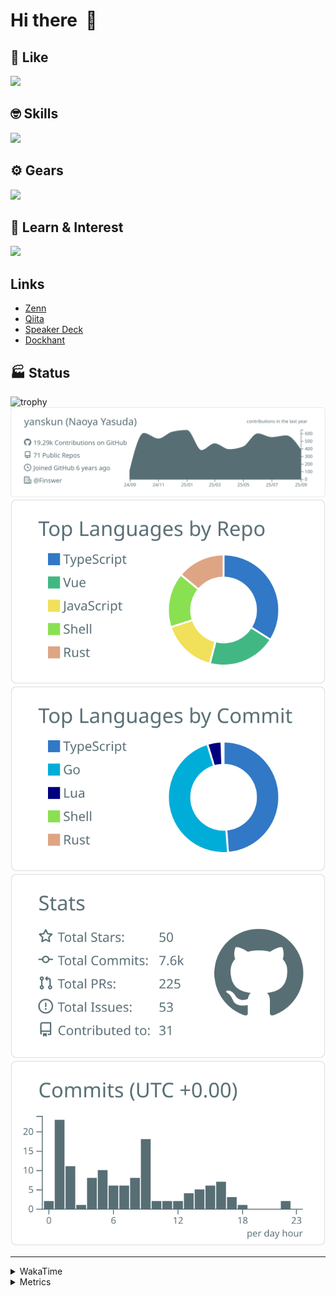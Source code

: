 # Hi there&nbsp; :wave:

## 💌 Like
<img src="https://go-skill-icons.vercel.app/api/icons?i=github" />

## 🤓 Skills
<img src="https://go-skill-icons.vercel.app/api/icons?i=js,ts,vue,nuxtjs,react,nextjs,go,lua,git" />

## ⚙️ Gears
<img src="https://go-skill-icons.vercel.app/api/icons?i=neovim,vscode,githubcopilot,alacritty,tmux" />

## 📖 Learn & Interest
<img src="https://go-skill-icons.vercel.app/api/icons?i=rust,deno,css,zig,playwright,githubactions,storybook,netlify,eslint" />

## Links
- [Zenn](https://zenn.dev/yanskun)
- [Qiita](https://qiita.com/yanskun)
- [Speaker Deck](https://speakerdeck.com/yanskun)
- [Dockhant](https://www.dockhunt.com/users/yanskun)

<!-- https://github.com/ryo-ma/github-profile-trophy -->

## 🏭 Status

<img src="https://github-profile-trophy.vercel.app/?username=yanskun&theme=onedark&row=1" alt="trophy">

<!-- https://github.com/vn7n24fzkq/github-profile-summary-cards -->
<picture>
  <source media="(prefers-color-scheme: dark)" srcset="https://raw.githubusercontent.com/yanskun/yanskun/master/profile-summary-card-output/nord_dark/0-profile-details.svg">
 <img src="https://raw.githubusercontent.com/yanskun/yanskun/master/profile-summary-card-output/default/0-profile-details.svg">
</picture>
<br>
<picture>
  <source media="(prefers-color-scheme: dark)" srcset="https://raw.githubusercontent.com/yanskun/yanskun/master/profile-summary-card-output/nord_dark/1-repos-per-language.svg">
 <img src="https://raw.githubusercontent.com/yanskun/yanskun/master/profile-summary-card-output/default/1-repos-per-language.svg">
</picture>
<picture>
  <source media="(prefers-color-scheme: dark)" srcset="https://raw.githubusercontent.com/yanskun/yanskun/master/profile-summary-card-output/nord_dark/2-most-commit-language.svg">
 <img src="https://raw.githubusercontent.com/yanskun/yanskun/master/profile-summary-card-output/default/2-most-commit-language.svg">
</picture>
<br>
<picture>
  <source media="(prefers-color-scheme: dark)" srcset="https://raw.githubusercontent.com/yanskun/yanskun/master/profile-summary-card-output/nord_dark/3-stats.svg">
 <img src="https://raw.githubusercontent.com/yanskun/yanskun/master/profile-summary-card-output/default/3-stats.svg">
</picture>
<picture>
  <source media="(prefers-color-scheme: dark)" srcset="https://raw.githubusercontent.com/yanskun/yanskun/master/profile-summary-card-output/nord_dark/4-productive-time.svg">
 <img src="https://raw.githubusercontent.com/yanskun/yanskun/master/profile-summary-card-output/default/4-productive-time.svg">
</picture>

---

<details>
  <summary>WakaTime</summary>
<!--START_SECTION:waka-->
![Code Time](http://img.shields.io/badge/Code%20Time-2%2C695%20hrs%2050%20mins-blue)

**🐱 My GitHub Data** 

> 📦 154.6 kB Used in GitHub's Storage 
 > 
> 🏆 4,512 Contributions in the Year 2025
 > 
> 💼 Opted to Hire
 > 
> 📜 132 Public Repositories 
 > 
> 🔑 6 Private Repositories 
 > 
**I'm an Early 🐤** 

```text
🌞 Morning                13593 commits       ████░░░░░░░░░░░░░░░░░░░░░   16.04 % 
🌆 Daytime                49776 commits       ███████████████░░░░░░░░░░   58.72 % 
🌃 Evening                17766 commits       █████░░░░░░░░░░░░░░░░░░░░   20.96 % 
🌙 Night                  3627 commits        █░░░░░░░░░░░░░░░░░░░░░░░░   04.28 % 
```
📅 **I'm Most Productive on Tuesday** 

```text
Monday                   13233 commits       ████░░░░░░░░░░░░░░░░░░░░░   15.61 % 
Tuesday                  18120 commits       █████░░░░░░░░░░░░░░░░░░░░   21.38 % 
Wednesday                17271 commits       █████░░░░░░░░░░░░░░░░░░░░   20.38 % 
Thursday                 15779 commits       █████░░░░░░░░░░░░░░░░░░░░   18.62 % 
Friday                   15314 commits       █████░░░░░░░░░░░░░░░░░░░░   18.07 % 
Saturday                 2103 commits        █░░░░░░░░░░░░░░░░░░░░░░░░   02.48 % 
Sunday                   2942 commits        █░░░░░░░░░░░░░░░░░░░░░░░░   03.47 % 
```


📊 **This Week I Spent My Time On** 

```text
🕑︎ Time Zone: Asia/Tokyo

💬 Programming Languages: 
TypeScript               15 hrs 8 mins       █████████████████░░░░░░░░   67.70 % 
YAML                     3 hrs 2 mins        ███░░░░░░░░░░░░░░░░░░░░░░   13.61 % 
JSON                     1 hr 26 mins        ██░░░░░░░░░░░░░░░░░░░░░░░   06.44 % 
Markdown                 1 hr 8 mins         █░░░░░░░░░░░░░░░░░░░░░░░░   05.12 % 
Other                    31 mins             █░░░░░░░░░░░░░░░░░░░░░░░░   02.32 % 

🔥 Editors: 
Neovim                   21 hrs 59 mins      █████████████████████████   98.37 % 
VS Code                  21 mins             ░░░░░░░░░░░░░░░░░░░░░░░░░   01.63 % 

💻 Operating System: 
Mac                      22 hrs 21 mins      █████████████████████████   100.00 % 
```


 Last Updated on 24/09/2025 05:24:14 UTC
<!--END_SECTION:waka-->
</details>

<details>
  <summary>Metrics</summary>
  <img src="https://github.com/yanskun/yanskun/blob/main/github-metrics.svg" alt="Metrics">
</details>

